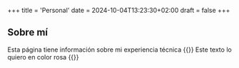 +++
title = 'Personal'
date = 2024-10-04T13:23:30+02:00
draft = false
+++
## Sobre mí
Esta página tiene información sobre mi experiencia técnica
{{<color color="pink">}} Este texto lo quiero en color rosa {{</color>}}
